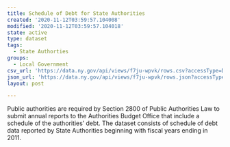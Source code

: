 ```yaml
---
title: Schedule of Debt for State Authorities
created: '2020-11-12T03:59:57.104008'
modified: '2020-11-12T03:59:57.104018'
state: active
type: dataset
tags:
  - State Authorties
groups:
  - Local Government
csv_url: 'https://data.ny.gov/api/views/f7ju-wpvk/rows.csv?accessType=DOWNLOAD'
json_url: 'https://data.ny.gov/api/views/f7ju-wpvk/rows.json?accessType=DOWNLOAD'
layout: post

---
```

Public authorities are required by Section 2800 of Public Authorities Law to submit annual reports to the Authorities Budget Office that include a schedule of the authorities’ debt.  The dataset consists of schedule of debt data reported by State Authorities beginning with fiscal years ending in 2011.
